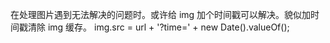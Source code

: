 在处理图片遇到无法解决的问题时。或许给 img 加个时间戳可以解决。貌似加时间戳清除 img 缓存。
img.src = url + '?time=' + new Date().valueOf();
